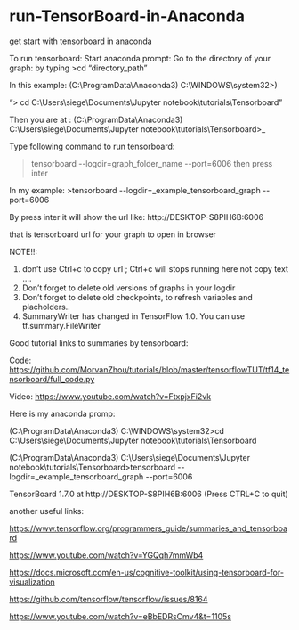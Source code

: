 # run-TensorBoard-in-Anaconda
get start with tensorboard in anaconda
 
To run tensorboard:
Start anaconda prompt:
Go to the directory of your graph: by typing  >cd “directory_path”

In this example: (C:\ProgramData\Anaconda3) C:\WINDOWS\system32>) 

“> cd C:\Users\siege\Documents\Jupyter notebook\tutorials\Tensorboard”

Then you are at : (C:\ProgramData\Anaconda3) C:\Users\siege\Documents\Jupyter notebook\tutorials\Tensorboard>_

Type following command to run tensorboard:
>tensorboard --logdir=graph_folder_name  --port=6006   then press inter

In my example: >tensorboard --logdir=_example_tensorboard_graph  --port=6006

By press inter it will show the url like: http://DESKTOP-S8PIH6B:6006 

that is tensorboard url for your graph to open in browser 

NOTE!!: 
1.	don’t use Ctrl+c to copy url ; Ctrl+c will stops running here not copy text …. 
2.	Don’t forget to delete old versions of graphs in your logdir 
3.	Don’t forget to delete old checkpoints, to refresh variables and placholders..
4.	SummaryWriter has changed in TensorFlow 1.0. You can use tf.summary.FileWriter

Good tutorial links to summaries by tensorboard:

Code: https://github.com/MorvanZhou/tutorials/blob/master/tensorflowTUT/tf14_tensorboard/full_code.py

Video: https://www.youtube.com/watch?v=FtxpjxFi2vk 


Here is my anaconda promp:

(C:\ProgramData\Anaconda3) C:\WINDOWS\system32>cd C:\Users\siege\Documents\Jupyter notebook\tutorials\Tensorboard

(C:\ProgramData\Anaconda3) C:\Users\siege\Documents\Jupyter notebook\tutorials\Tensorboard>tensorboard --logdir=_example_tensorboard_graph --port=6006

TensorBoard 1.7.0 at http://DESKTOP-S8PIH6B:6006 (Press CTRL+C to quit)


another useful links: 

https://www.tensorflow.org/programmers_guide/summaries_and_tensorboard

https://www.youtube.com/watch?v=YGQqh7mmWb4

https://docs.microsoft.com/en-us/cognitive-toolkit/using-tensorboard-for-visualization

https://github.com/tensorflow/tensorflow/issues/8164

https://www.youtube.com/watch?v=eBbEDRsCmv4&t=1105s




